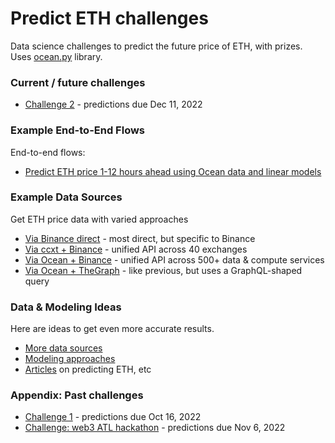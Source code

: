 # Predict ETH challenges

Data science challenges to predict the future price of ETH, with prizes. Uses [ocean.py](https://github.com/oceanprotocol/ocean.py) library.

### Current / future challenges
- [Challenge 2](challenges/main2.md) - predictions due Dec 11, 2022

### Example End-to-End Flows

End-to-end flows:
- [Predict ETH price 1-12 hours ahead using Ocean data and linear models](examples/predict-eth-ocean-data-linear-models.md)

### Example Data Sources

Get ETH price data with varied approaches
- [Via Binance direct](examples/get-data-binance-direct.md) - most direct, but specific to Binance
- [Via ccxt + Binance](examples/get-data-ccxt-binance.md) - unified API across 40 exchanges
- [Via Ocean + Binance](examples/get-data-ocean-binance.md) - unified API across 500+ data & compute services
- [Via Ocean + TheGraph](examples/get-data-ocean-the-graph.md) - like previous, but uses a GraphQL-shaped query

### Data & Modeling Ideas

Here are ideas to get even more accurate results.

- [More data sources](ideas/data-sources.md)
- [Modeling approaches](ideas/modeling.md)
- [Articles](ideas/articles.md) on predicting ETH, etc

### Appendix: Past challenges

- [Challenge 1](challenges/main1.md) - predictions due Oct 16, 2022
- [Challenge: web3 ATL hackathon](challenges/hack1.md) - predictions due Nov 6, 2022
